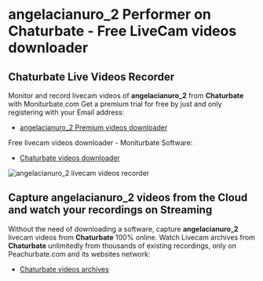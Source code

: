 # angelacianuro_2 Performer on Chaturbate - Free LiveCam videos downloader

## Chaturbate Live Videos Recorder

Monitor and record livecam videos of **angelacianuro_2** from **Chaturbate** with Moniturbate.com
Get a premium trial for free by just and only registering with your Email address:
* [angelacianuro_2 Premium videos downloader](https://moniturbate.com/request-demo-licence-key.html)

Free livecam videos downloader - Moniturbate Software:
* [Chaturbate videos downloader](https://moniturbate.com/moniturbate-download-software.html)

![angelacianuro_2 livecam videos recorder](https://peachurnet.com/templates/moniturbate-software.png)


## Capture angelacianuro_2 videos from the Cloud and watch your recordings on Streaming

Without the need of downloading a software, capture **angelacianuro_2** livecam videos from **Chaturbate** 100% online.
Watch Livecam archives from **Chaturbate** unlimitedly from thousands of existing recordings, only on Peachurbate.com and its websites network:
* [Chaturbate videos archives](https://peachurnet.com/)